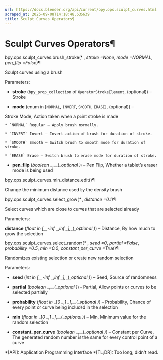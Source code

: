 ```yaml
---
url: https://docs.blender.org/api/current/bpy.ops.sculpt_curves.html
scraped_at: 2025-09-08T14:18:48.636639
title: Sculpt Curves Operators¶
---
```


# Sculpt Curves Operators¶

bpy.ops.sculpt_curves.brush_stroke(_*_ , _stroke =None_, _mode =NORMAL_,
_pen_flip =False_)¶

    

Sculpt curves using a brush

Parameters:

    

  * **stroke** (`bpy_prop_collection` of `OperatorStrokeElement`, (optional)) – Stroke

  * **mode** (enum in [`NORMAL`, `INVERT`, `SMOOTH`, `ERASE`], (optional)) – 

Stroke Mode, Action taken when a paint stroke is made

    * `NORMAL` Regular – Apply brush normally.

    * `INVERT` Invert – Invert action of brush for duration of stroke.

    * `SMOOTH` Smooth – Switch brush to smooth mode for duration of stroke.

    * `ERASE` Erase – Switch brush to erase mode for duration of stroke.

  * **pen_flip** (_boolean_ _,__(__optional_ _)_) – Pen Flip, Whether a tablet’s eraser mode is being used

bpy.ops.sculpt_curves.min_distance_edit()¶

    

Change the minimum distance used by the density brush

bpy.ops.sculpt_curves.select_grow(_*_ , _distance =0.1_)¶

    

Select curves which are close to curves that are selected already

Parameters:

    

**distance** (_float in_ _[__-inf_ _,__inf_ _]__,__(__optional_ _)_) –
Distance, By how much to grow the selection

bpy.ops.sculpt_curves.select_random(_*_ , _seed =0_, _partial =False_,
_probability =0.5_, _min =0.0_, _constant_per_curve =True_)¶

    

Randomizes existing selection or create new random selection

Parameters:

    

  * **seed** (_int in_ _[__-inf_ _,__inf_ _]__,__(__optional_ _)_) – Seed, Source of randomness

  * **partial** (_boolean_ _,__(__optional_ _)_) – Partial, Allow points or curves to be selected partially

  * **probability** (_float in_ _[__0_ _,__1_ _]__,__(__optional_ _)_) – Probability, Chance of every point or curve being included in the selection

  * **min** (_float in_ _[__0_ _,__1_ _]__,__(__optional_ _)_) – Min, Minimum value for the random selection

  * **constant_per_curve** (_boolean_ _,__(__optional_ _)_) – Constant per Curve, The generated random number is the same for every control point of a curve

  *[API]: Application Programming Interface
  *[TL;DR]: Too long; didn't read.

